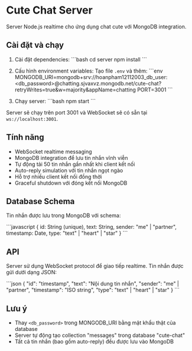 # Cute Chat Server

Server Node.js realtime cho ứng dụng chat cute với MongoDB integration.

## Cài đặt và chạy

1. Cài đặt dependencies:
\`\`\`bash
cd server
npm install
\`\`\`

2. Cấu hình environment variables:
Tạo file `.env` và thêm:
\`\`\`env
MONGODB_URI=mongodb+srv://hoanpham12112003_db_user:<db_password>@chatting.sjvaxvz.mongodb.net/cute-chat?retryWrites=true&w=majority&appName=chatting
PORT=3001
\`\`\`

3. Chạy server:
\`\`\`bash
npm start
\`\`\`

Server sẽ chạy trên port 3001 và WebSocket sẽ có sẵn tại `ws://localhost:3001`.

## Tính năng

- WebSocket realtime messaging
- MongoDB integration để lưu tin nhắn vĩnh viễn
- Tự động tải 50 tin nhắn gần nhất khi client kết nối
- Auto-reply simulation với tin nhắn ngọt ngào
- Hỗ trợ nhiều client kết nối đồng thời
- Graceful shutdown với đóng kết nối MongoDB

## Database Schema

Tin nhắn được lưu trong MongoDB với schema:

\`\`\`javascript
{
  id: String (unique),
  text: String,
  sender: "me" | "partner",
  timestamp: Date,
  type: "text" | "heart" | "star"
}
\`\`\`

## API

Server sử dụng WebSocket protocol để giao tiếp realtime. Tin nhắn được gửi dưới dạng JSON:

\`\`\`json
{
  "id": "timestamp",
  "text": "Nội dung tin nhắn",
  "sender": "me" | "partner", 
  "timestamp": "ISO string",
  "type": "text" | "heart" | "star"
}
\`\`\`

## Lưu ý

- Thay `<db_password>` trong MONGODB_URI bằng mật khẩu thật của database
- Server tự động tạo collection "messages" trong database "cute-chat"
- Tất cả tin nhắn (bao gồm auto-reply) đều được lưu vào MongoDB
